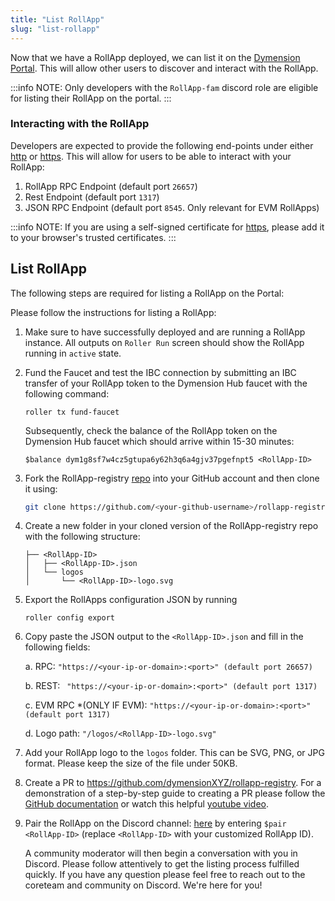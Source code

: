 ```yaml
---
title: "List RollApp"
slug: "list-rollapp"
---
```


Now that we have a RollApp deployed, we can list it on the [Dymension Portal](https://portal.dymension.xyz). This will allow other users to discover and interact with the RollApp.

:::info NOTE:
Only developers with the `RollApp-fam` discord role are eligible for listing their RollApp on the portal.
:::

### Interacting with the RollApp

Developers are expected to provide the following end-points under either [http](https://en.wikipedia.org/wiki/HTTP) or [https](https://en.wikipedia.org/wiki/HTTPS). This will allow for users to be able to interact with your RollApp:

1. RollApp RPC Endpoint (default port `26657`)
2. Rest Endpoint (default port `1317`)
3. JSON RPC Endpoint (default port `8545`. Only relevant for EVM RollApps)

:::info NOTE:
If you are using a self-signed certificate for [https](https://en.wikipedia.org/wiki/HTTPS), please add it to your browser's trusted certificates.
:::

## List RollApp

The following steps are required for listing a RollApp on the Portal:

Please follow the instructions for listing a RollApp:

1. Make sure to have successfully deployed and are running a RollApp instance. All outputs on `Roller Run` screen should show the RollApp running in `active` state.

2. Fund the Faucet and test the IBC connection by submitting an IBC transfer of your RollApp token to the Dymension Hub faucet with the following command:

    ```
    roller tx fund-faucet
    ```

    Subsequently, check the balance of the RollApp token on the Dymension Hub faucet which should arrive within 15-30 minutes:

    ```
    $balance dym1g8sf7w4cz5gtupa6y62h3q6a4gjv37pgefnpt5 <RollApp-ID>
    ```

3. Fork the RollApp-registry [repo](https://github.com/dymensionxyz/rollapp-registry) into your GitHub account and then clone it using:

    ```bash
    git clone https://github.com/<your-github-username>/rollapp-registry
    ```

4. Create a new folder in your cloned version of the RollApp-registry repo with the following structure:

    ```tree
    ├── <RollApp-ID>
    │   ├── <RollApp-ID>.json
    │   └── logos
    │       └── <RollApp-ID>-logo.svg
    ```

5. Export the RollApps configuration JSON by running

    ```
    roller config export
    ```

6. Copy paste the JSON output to the `<RollApp-ID>.json` and fill in the following fields:

    a. RPC: `"https://<your-ip-or-domain>:<port>" (default port 26657)`

    b. REST: ` "https://<your-ip-or-domain>:<port>" (default port 1317)`

    c. EVM RPC \*(ONLY IF EVM): `"https://<your-ip-or-domain>:<port>" (default port 1317)`

    d. Logo path: `"/logos/<RollApp-ID>-logo.svg"`

7. Add your RollApp logo to the `logos` folder. This can be SVG, PNG, or JPG format. Please keep the size of the file under 50KB.

8. Create a PR to https://github.com/dymensionXYZ/rollapp-registry. For a demonstration of a step-by-step guide to creating a PR please follow the [GitHub documentation](https://docs.github.com/en/pull-requests/collaborating-with-pull-requests/proposing-changes-to-your-work-with-pull-requests/creating-a-pull-request-from-a-fork) or watch this helpful [youtube video](https://www.youtube.com/watch?v=a_FLqX3vGR4).

9. Pair the RollApp on the Discord channel: [here](https://discord.com/channels/956961633165529098/1140590139022782474) by entering `$pair <RollApp-ID>` (replace `<RollApp-ID>` with your customized RollApp ID).

    A community moderator will then begin a conversation with you in Discord. Please follow attentively to get the listing process fulfilled quickly. If you have any question please feel free to reach out to the coreteam and community on Discord. We're here for you!
